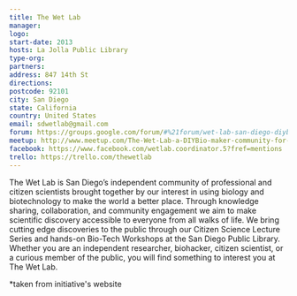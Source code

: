 ```yaml
---
title: The Wet Lab
manager:
logo:
start-date: 2013
hosts: La Jolla Public Library
type-org:
partners:
address: 847 14th St
directions:
postcode: 92101
city: San Diego
state: California
country: United States
email: sdwetlab@gmail.com
forum: https://groups.google.com/forum/#%21forum/wet-lab-san-diego-diybio
meetup: http://www.meetup.com/The-Wet-Lab-a-DIYBio-maker-community-for-algae-enthusiasts/
facebook: https://www.facebook.com/wetlab.coordinator.5?fref=mentions
trello: https://trello.com/thewetlab
---
```


The Wet Lab is San Diego’s independent community of professional and citizen scientists brought together by our interest in using biology and biotechnology to make the world a better place. Through knowledge sharing, collaboration, and community engagement we aim to make scientific discovery accessible to everyone from all walks of life. We bring cutting edge discoveries to the public through our Citizen Science Lecture Series and hands-on Bio-Tech Workshops at the San Diego Public Library. Whether you are an independent researcher, biohacker, citizen scientist, or a curious member of the public, you will find something to interest you at The Wet Lab.


\*taken from initiative's website
